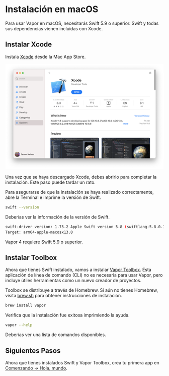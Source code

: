 # Instalación en macOS

Para usar Vapor en macOS, necesitarás Swift 5.9 o superior. Swift y todas sus dependencias vienen incluidas con Xcode.

## Instalar Xcode

Instala [Xcode](https://itunes.apple.com/us/app/xcode/id497799835?mt=12) desde la Mac App Store.

![Xcode en la Mac App Store](../images/xcode-mac-app-store.png)

Una vez que se haya descargado Xcode, debes abrirlo para completar la instalación. Este paso puede tardar un rato.

Para asegurarse de que la instalación se haya realizado correctamente, abre la Terminal e imprime la versión de Swift.

```sh
swift --version
```

Deberías ver la información de la versión de Swift.

```sh
swift-driver version: 1.75.2 Apple Swift version 5.8 (swiftlang-5.8.0.124.2 clang-1403.0.22.11.100)
Target: arm64-apple-macosx13.0
```

Vapor 4 requiere Swift 5.9 o superior.

## Instalar Toolbox

Ahora que tienes Swift instalado, vamos a instalar [Vapor Toolbox](https://github.com/vapor/toolbox). Esta aplicación de línea de comando (CLI) no es necesaria para usar Vapor, pero incluye útiles herramientas como un nuevo creador de proyectos.

Toolbox se distribuye a través de Homebrew. Si aún no tienes Homebrew, visita <a href="https://brew.sh" target="_blank">brew.sh</a> para obtener instrucciones de instalación.

```sh
brew install vapor
```

Verifica que la instalación fue exitosa imprimiendo la ayuda.

```sh
vapor --help
```

Deberías ver una lista de comandos disponibles.


## Siguientes Pasos

Ahora que tienes instalados Swift y Vapor Toolbox, crea tu primera app en [Comenzando &rarr; Hola, mundo](../getting-started/hello-world.md).
